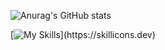 ![Anurag's GitHub stats](https://github-readme-stats.vercel.app/api?username=schoolone4&show_icons=true&theme=discord_old_blurple)

[![My Skills](https://skillicons.dev/icons?i=py,swift,lua,cpp,discord,bots,)](https://skillicons.dev)



<!---
schoolone4/schoolone4 is a ✨ special ✨ repository because its `README.md` (this file) appears on your GitHub profile.
You can click the Preview link to take a look at your changes.
--->
